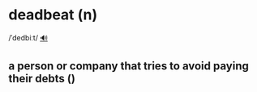 # deadbeat (n)

/ˈdedbiːt/ [🔊](https://www.oxfordlearnersdictionaries.com/media/english/us_pron/d/dea/deadb/deadbeat__us_1.mp3)

## a person or company that tries to avoid paying their debts ()